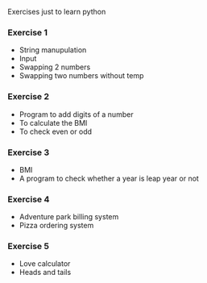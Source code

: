 Exercises just to learn python

### Exercise 1
- String manupulation
- Input
- Swapping 2 numbers
- Swapping two numbers without temp

### Exercise 2
- Program to add digits of a number
- To calculate the BMI
- To check even or odd

### Exercise 3
- BMI
- A program to check whether a year is leap year or not

### Exercise 4
- Adventure park billing system
- Pizza ordering system

### Exercise 5
- Love calculator
- Heads and tails